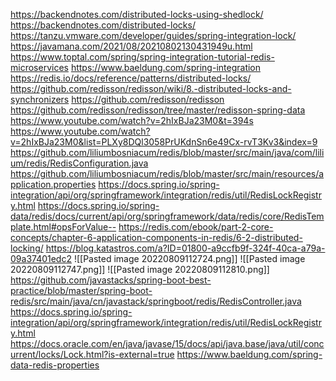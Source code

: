 https://backendnotes.com/distributed-locks-using-shedlock/
https://backendnotes.com/distributed-locks/
https://tanzu.vmware.com/developer/guides/spring-integration-lock/
https://javamana.com/2021/08/20210802130431949u.html
https://www.toptal.com/spring/spring-integration-tutorial-redis-microservices
https://www.baeldung.com/spring-integration
https://redis.io/docs/reference/patterns/distributed-locks/
https://github.com/redisson/redisson/wiki/8.-distributed-locks-and-synchronizers
https://github.com/redisson/redisson
https://github.com/redisson/redisson/tree/master/redisson-spring-data
https://www.youtube.com/watch?v=2hIxBJa23M0&t=394s
https://www.youtube.com/watch?v=2hIxBJa23M0&list=PLXy8DQl3058PrUKdnSn6e49Cx-rvT3Kv3&index=9
https://github.com/liliumbosniacum/redis/blob/master/src/main/java/com/lilium/redis/RedisConfiguration.java
https://github.com/liliumbosniacum/redis/blob/master/src/main/resources/application.properties
https://docs.spring.io/spring-integration/api/org/springframework/integration/redis/util/RedisLockRegistry.html
https://docs.spring.io/spring-data/redis/docs/current/api/org/springframework/data/redis/core/RedisTemplate.html#opsForValue--
https://redis.com/ebook/part-2-core-concepts/chapter-6-application-components-in-redis/6-2-distributed-locking/
https://blog.katastros.com/a?ID=01800-a9ccfb9f-324f-40ca-a79a-09a37401edc2
![[Pasted image 20220809112724.png]]
![[Pasted image 20220809112747.png]]
![[Pasted image 20220809112810.png]]
https://github.com/javastacks/spring-boot-best-practice/blob/master/spring-boot-redis/src/main/java/cn/javastack/springboot/redis/RedisController.java
https://docs.spring.io/spring-integration/api/org/springframework/integration/redis/util/RedisLockRegistry.html
https://docs.oracle.com/en/java/javase/15/docs/api/java.base/java/util/concurrent/locks/Lock.html?is-external=true
https://www.baeldung.com/spring-data-redis-properties